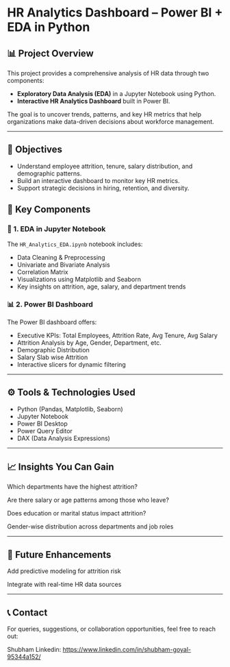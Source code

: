 # HR Analytics Dashboard – Power BI + EDA in Python

## 📊 Project Overview

This project provides a comprehensive analysis of HR data through two components:

- **Exploratory Data Analysis (EDA)** in a Jupyter Notebook using Python.
- **Interactive HR Analytics Dashboard** built in Power BI.

The goal is to uncover trends, patterns, and key HR metrics that help organizations make data-driven decisions about workforce management.

---

## 🎯 Objectives

- Understand employee attrition, tenure, salary distribution, and demographic patterns.
- Build an interactive dashboard to monitor key HR metrics.
- Support strategic decisions in hiring, retention, and diversity.


## 📌 Key Components

### 📘 1. EDA in Jupyter Notebook

The `HR_Analytics_EDA.ipynb` notebook includes:

- Data Cleaning & Preprocessing  
- Univariate and Bivariate Analysis  
- Correlation Matrix  
- Visualizations using Matplotlib and Seaborn  
- Key insights on attrition, age, salary, and department trends  

### 📊 2. Power BI Dashboard

The Power BI dashboard offers:

- Executive KPIs: Total Employees, Attrition Rate, Avg Tenure, Avg Salary  
- Attrition Analysis by Age, Gender, Department, etc.  
- Demographic Distribution  
- Salary Slab wise Attrition
- Interactive slicers for dynamic filtering  

---

## ⚙️ Tools & Technologies Used

- Python (Pandas, Matplotlib, Seaborn)  
- Jupyter Notebook  
- Power BI Desktop  
- Power Query Editor  
- DAX (Data Analysis Expressions)

---

## 📈 Insights You Can Gain
Which departments have the highest attrition?

Are there salary or age patterns among those who leave?

Does education or marital status impact attrition?

Gender-wise distribution across departments and job roles

---

## 🧠 Future Enhancements
Add predictive modeling for attrition risk

Integrate with real-time HR data sources

---

## 📞 Contact
For queries, suggestions, or collaboration opportunities, feel free to reach out:

Shubham
Linkedin: https://www.linkedin.com/in/shubham-goyal-95344a152/
